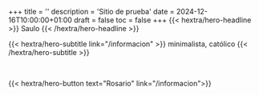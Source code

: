 +++
title = ''
description = 'Sitio de prueba'
date = 2024-12-16T10:00:00+01:00
draft = false
toc = false
+++
{{< hextra/hero-headline >}}
Saulo
{{< /hextra/hero-headline >}}

{{< hextra/hero-subtitle link="/informacion" >}}
minimalista, católico
{{< /hextra/hero-subtitle >}}

<span></br></span>

{{< hextra/hero-button text="Rosario" link="/informacion">}}
